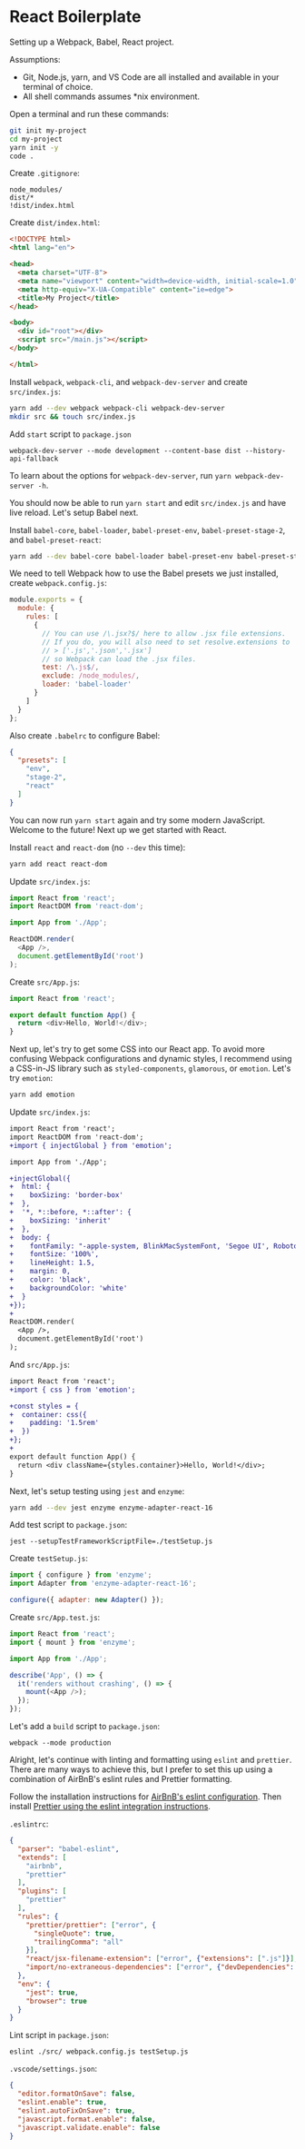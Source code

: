 # React Boilerplate

Setting up a Webpack, Babel, React project.

Assumptions:

- Git, Node.js, yarn, and VS Code are all installed and available in your terminal of choice.
- All shell commands assumes \*nix environment.

Open a terminal and run these commands:

```sh
git init my-project
cd my-project
yarn init -y
code .
```

Create `.gitignore`:

```gitignore
node_modules/
dist/*
!dist/index.html
```

Create `dist/index.html`:

```html
<!DOCTYPE html>
<html lang="en">

<head>
  <meta charset="UTF-8">
  <meta name="viewport" content="width=device-width, initial-scale=1.0">
  <meta http-equiv="X-UA-Compatible" content="ie=edge">
  <title>My Project</title>
</head>

<body>
  <div id="root"></div>
  <script src="/main.js"></script>
</body>

</html>
```

Install `webpack`, `webpack-cli`, and `webpack-dev-server` and create `src/index.js`:

```sh
yarn add --dev webpack webpack-cli webpack-dev-server
mkdir src && touch src/index.js
```

Add `start` script to `package.json`

```
webpack-dev-server --mode development --content-base dist --history-api-fallback
```

To learn about the options for `webpack-dev-server`, run `yarn webpack-dev-server -h`.

You should now be able to run `yarn start` and edit `src/index.js` and have live reload. Let's setup Babel next.

Install `babel-core`, `babel-loader`, `babel-preset-env`, `babel-preset-stage-2`, and `babel-preset-react`:

```sh
yarn add --dev babel-core babel-loader babel-preset-env babel-preset-stage-2 babel-preset-react
```

We need to tell Webpack how to use the Babel presets we just installed, create `webpack.config.js`:

```js
module.exports = {
  module: {
    rules: [
      {
        // You can use /\.jsx?$/ here to allow .jsx file extensions.
        // If you do, you will also need to set resolve.extensions to
        // > ['.js','.json','.jsx']
        // so Webpack can load the .jsx files.
        test: /\.js$/,
        exclude: /node_modules/,
        loader: 'babel-loader'
      }
    ]
  }
};
```

Also create `.babelrc` to configure Babel:

```json
{
  "presets": [
    "env",
    "stage-2",
    "react"
  ]
}
```

You can now run `yarn start` again and try some modern JavaScript. Welcome to the future! Next up we get started with React.

Install `react` and `react-dom` (no `--dev` this time):

```sh
yarn add react react-dom
```

Update `src/index.js`:

```js
import React from 'react';
import ReactDOM from 'react-dom';

import App from './App';

ReactDOM.render(
  <App />,
  document.getElementById('root')
);
```

Create `src/App.js`:

```js
import React from 'react';

export default function App() {
  return <div>Hello, World!</div>;
}
```

Next up, let's try to get some CSS into our React app. To avoid more confusing Webpack configurations and dynamic styles, I recommend using a CSS-in-JS library such as `styled-components`, `glamorous`, or `emotion`. Let's try `emotion`:

```sh
yarn add emotion
```

Update `src/index.js`:

```diff
import React from 'react';
import ReactDOM from 'react-dom';
+import { injectGlobal } from 'emotion';

import App from './App';

+injectGlobal({
+  html: {
+    boxSizing: 'border-box'
+  },
+  '*, *::before, *::after': {
+    boxSizing: 'inherit'
+  },
+  body: {
+    fontFamily: "-apple-system, BlinkMacSystemFont, 'Segoe UI', Roboto, Oxygen, Ubuntu, Cantarell, 'Open Sans', 'Helvetica Neue', sans-serif",
+    fontSize: '100%',
+    lineHeight: 1.5,
+    margin: 0,
+    color: 'black',
+    backgroundColor: 'white'
+  }
+});
+
ReactDOM.render(
  <App />,
  document.getElementById('root')
);
```

And `src/App.js`:

```diff
import React from 'react';
+import { css } from 'emotion';

+const styles = {
+  container: css({
+    padding: '1.5rem'
+  })
+};
+
export default function App() {
  return <div className={styles.container}>Hello, World!</div>;
}
```

Next, let's setup testing using `jest` and `enzyme`:

```sh
yarn add --dev jest enzyme enzyme-adapter-react-16
```

Add test script to `package.json`:

```
jest --setupTestFrameworkScriptFile=./testSetup.js
```

Create `testSetup.js`:

```js
import { configure } from 'enzyme';
import Adapter from 'enzyme-adapter-react-16';

configure({ adapter: new Adapter() });
```

Create `src/App.test.js`:

```js
import React from 'react';
import { mount } from 'enzyme';

import App from './App';

describe('App', () => {
  it('renders without crashing', () => {
    mount(<App />);
  });
});
```

Let's add a `build` script to `package.json`:

```
webpack --mode production
```

Alright, let's continue with linting and formatting using `eslint` and `prettier`. There are many ways to achieve this, but I prefer to set this up using a combination of AirBnB's eslint rules and Prettier formatting.

Follow the installation instructions for [AirBnB's eslint configuration](https://www.npmjs.com/package/eslint-config-airbnb). Then install [Prettier using the eslint integration instructions](https://prettier.io/docs/en/eslint.html).

`.eslintrc`:

```json
{
  "parser": "babel-eslint",
  "extends": [
    "airbnb",
    "prettier"
  ],
  "plugins": [
    "prettier"
  ],
  "rules": {
    "prettier/prettier": ["error", {
      "singleQuote": true,
      "trailingComma": "all"
    }],
    "react/jsx-filename-extension": ["error", {"extensions": [".js"]}],
    "import/no-extraneous-dependencies": ["error", {"devDependencies": ["src/**/*.test.js", "testSetup.js"]}]
  },
  "env": {
    "jest": true,
    "browser": true
  }
}
```

Lint script in `package.json`:

```
eslint ./src/ webpack.config.js testSetup.js
```

`.vscode/settings.json`:

```json
{
  "editor.formatOnSave": false,
  "eslint.enable": true,
  "eslint.autoFixOnSave": true,
  "javascript.format.enable": false,
  "javascript.validate.enable": false
}
```
